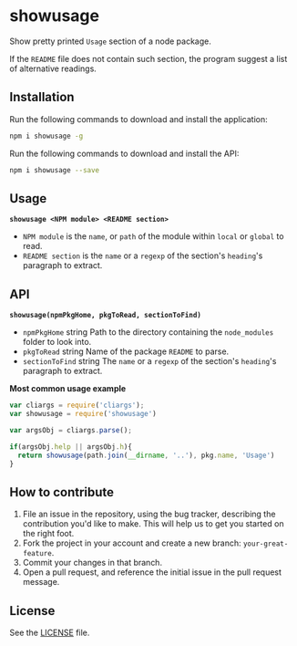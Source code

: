 # showusage

Show pretty printed `Usage` section of a node package.

If the `README` file does not contain such section,
 the program suggest a list of alternative readings.


## Installation
Run the following commands to download and install the application:

```sh
npm i showusage -g
```
Run the following commands to download and install the API:

```sh
npm i showusage --save
```

## Usage

**`showusage <NPM module> <README section>`**

* `NPM module` is the `name`, or `path` of the module within `local` or `global` to read.
* `README section` is the `name` or a `regexp` of the section's `heading`'s paragraph to extract.

## API

**`showusage(npmPkgHome, pkgToRead, sectionToFind)`**

* `npmPkgHome` string Path to the directory containing the `node_modules` folder to look into.
* `pkgToRead` string Name of the package `README` to parse.
* `sectionToFind` string The `name` or a `regexp` of the section's `heading`'s paragraph to extract.

__Most common usage example__
```js
var cliargs = require('cliargs');
var showusage = require('showusage')

var argsObj = cliargs.parse();

if(argsObj.help || argsObj.h){
  return showusage(path.join(__dirname, '..'), pkg.name, 'Usage')
}
```


## How to contribute

1. File an issue in the repository, using the bug tracker, describing the
   contribution you'd like to make. This will help us to get you started on the
   right foot.
2. Fork the project in your account and create a new branch:
   `your-great-feature`.
3. Commit your changes in that branch.
4. Open a pull request, and reference the initial issue in the pull request
   message.

## License
See the [LICENSE](./LICENSE) file.
